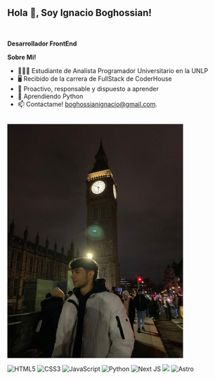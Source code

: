<h2 title="hehehe"> Hola 👋, Soy Ignacio Boghossian!</h2>

<br />

**Desarrollador FrontEnd**



**Sobre Mi!**

- 👨🏽‍💻 Estudiante de Analista Programador Universitario en la UNLP
- 🖥️ Recibido de la carrera de FullStack de CoderHouse
- 💬 Proactivo, responsable y dispuesto a aprender
- 🌱 Aprendiendo Python
- 📫 Contactame! [boghossianignacio@gmail.com](mailto:boghossianignacio@gmail.com).

<br>

  <img align="center" top="500" height="auto" width="400" alt="GIF" src="./yo.jpg">

<br>

![HTML5](https://img.shields.io/badge/html5-%23E34F26.svg?style=for-the-badge&logo=html5&logoColor=white) ![CSS3](https://img.shields.io/badge/css3-%231572B6.svg?style=for-the-badge&logo=css3&logoColor=white) ![JavaScript](https://img.shields.io/badge/javascript-%23323330.svg?style=for-the-badge&logo=javascript&logoColor=%23F7DF1E) ![Python](https://img.shields.io/badge/python-darkblue.svg?style=for-the-badge&logo=python&logoColor=white) ![Next JS](https://img.shields.io/badge/Next-black?style=for-the-badge&logo=next.js&logoColor=white) <img src="https://img.shields.io/badge/Node.js-43853D?style=for-the-badge&logo=node.js&logoColor=white" /> ![Astro](https://img.shields.io/badge/astro-%23323330.svg?style=for-the-badge&logo=astro&logoColor=%)